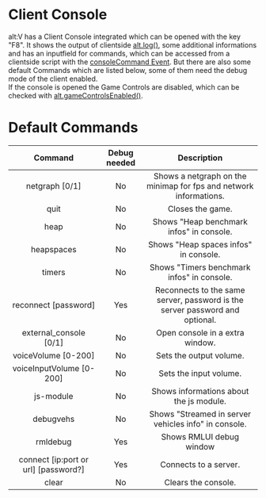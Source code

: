 # Client Console

alt:V has a Client Console integrated which can be opened with the key "F8". It shows the output of clientside [alt.log()](https://docs.altv.mp/js/api/alt-client.html#_altmp_altv_types_alt_client_log), some additional informations and has an inputfield for commands, which can be accessed from a clientside script with the [consoleCommand Event](https://docs.altv.mp/js/api/alt-client.IClientEvent.html#_altmp_altv_types_alt_client_IClientEvent_consoleCommand). But there are also some default Commands which are listed below, some of them need the debug mode of the client enabled.<br>
If the console is opened the Game Controls are disabled, which can be checked with [alt.gameControlsEnabled()](https://docs.altv.mp/js/api/alt-client.html#_altmp_altv_types_alt_client_gameControlsEnabled).


# Default Commands

|       Command         |               Debug needed            |            Description           |
| :-------------------: | :-----------------------------------: |:-------------------------------: |
| netgraph [0/1]                            | No            |   Shows a netgraph on the minimap for fps and network informations.               |
| quit                                      | No            |   Closes the game.                                                                |
| heap                                      | No            |   Shows "Heap benchmark infos" in console.                                        |
| heapspaces                                | No            |   Shows "Heap spaces infos" in console.                                           |
| timers                                    | No            |   Shows "Timers benchmark infos" in console.                                      |
| reconnect [password]                      | Yes           |   Reconnects to the same server, password is the server password and optional.    |
| external_console [0/1]                    | No            |   Open console in a extra window.                                                 |
| voiceVolume [0-200]                       | No            |   Sets the output volume.                                                         |
| voiceInputVolume [0-200]                  | No            |   Sets the input volume.                                                          |
| js-module                                 | No            |   Shows informations about the js module.                                         |
| debugvehs                                 | No            |   Shows "Streamed in server vehicles info" in console.                            |
| rmldebug                                  | Yes           |   Shows RMLUI debug window                                                        |
| connect [ip:port or url] [password?]      | Yes           |   Connects to a server.                                                           |
| clear                                     | No            |   Clears the console.                                                             |